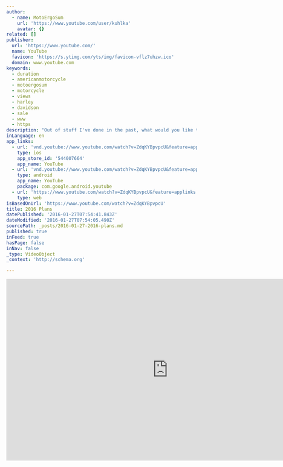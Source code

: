 ```yaml
---
author:
  - name: MotoErgoSum
    url: 'https://www.youtube.com/user/kuhlka'
    avatar: {}
related: []
publisher:
  url: 'https://www.youtube.com/'
  name: YouTube
  favicon: 'https://s.ytimg.com/yts/img/favicon-vflz7uhzw.ico'
  domain: www.youtube.com
keywords:
  - duration
  - americanmotorcycle
  - motoergosum
  - motorcycle
  - views
  - harley
  - davidson
  - sale
  - www
  - https
description: "Out of stuff I've done in the past, what would you like to see most? Gotta prioritize and set my schedule. If you're on social media. google.com/+kuhlka http://www.facebook.com/motoergosum http://www.motoergosum.com To support the channel - https://www.patreon.com/motoergosum For Moto Ergo Sum gear - http://motoergosum.spreadshirt.com/ For my BRZ videos - https://www.youtube.com/playlist?list=PL7xXKGMAfAirOy22J-XzRsXWM15DQSmCa Check out my motorcycle vlogs - https://www.youtube.com/playlist?list=PL7xXKGMAfAioKc608iryiwMh_K7_-RFen To subscribe."
inLanguage: en
app_links:
  - url: 'vnd.youtube://www.youtube.com/watch?v=ZdqKYBpvpcU&feature=applinks'
    type: ios
    app_store_id: '544007664'
    app_name: YouTube
  - url: 'vnd.youtube://www.youtube.com/watch?v=ZdqKYBpvpcU&feature=applinks'
    type: android
    app_name: YouTube
    package: com.google.android.youtube
  - url: 'https://www.youtube.com/watch?v=ZdqKYBpvpcU&feature=applinks'
    type: web
isBasedOnUrl: 'https://www.youtube.com/watch?v=ZdqKYBpvpcU'
title: 2016 Plans
datePublished: '2016-01-27T07:54:41.843Z'
dateModified: '2016-01-27T07:54:05.490Z'
sourcePath: _posts/2016-01-27-2016-plans.md
published: true
inFeed: true
hasPage: false
inNav: false
_type: VideoObject
_context: 'http://schema.org'

---
```

<iframe src="https://cdn.embedly.com/widgets/media.html?src=https%3A%2F%2Fwww.youtube.com%2Fembed%2FZdqKYBpvpcU%3Ffeature%3Doembed&amp;url=https%3A%2F%2Fwww.youtube.com%2Fwatch%3Fv%3DZdqKYBpvpcU&amp;image=https%3A%2F%2Fi.ytimg.com%2Fvi%2FZdqKYBpvpcU%2Fhqdefault.jpg&amp;key=b7d04c9b404c499eba89ee7072e1c4f7&amp;type=text%2Fhtml&amp;schema=youtube" width="854" height="480" scrolling="no" frameborder="0" allowfullscreen="allowfullscreen" style=""></iframe>